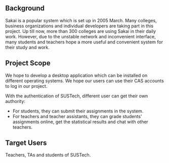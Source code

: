 ## Background

Sakai is a popular system which is set up in 2005 March. Many colleges, business organizations and individual developers are taking part in this project.
Up till now, more than 300 colleges are using Sakai in their daily work. However, due to the unstable network and inconvenient interface, 
many students and teachers hope a more useful and convenient system for their study and work.

## Project Scope

We hope to develop a desktop application which can be installed
on different operating systems. We hope our users can use their CAS accounts to log in our project.

With the authentication of SUSTech, different user can get their own authority:
- For students, they can submit their assignments in the system.
- For teachers and teacher assistants, they can grade students' assignments online, get the statistical results and chat with other teachers.

## Target Users

Teachers, TAs and students of SUSTech.




